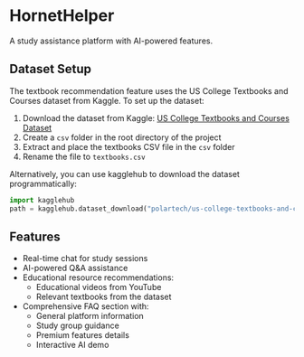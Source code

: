 # HornetHelper

A study assistance platform with AI-powered features.

## Dataset Setup

The textbook recommendation feature uses the US College Textbooks and Courses dataset from Kaggle. To set up the dataset:

1. Download the dataset from Kaggle: [US College Textbooks and Courses Dataset](https://www.kaggle.com/datasets/polartech/us-college-textbooks-and-courses-dataset)
2. Create a `csv` folder in the root directory of the project
3. Extract and place the textbooks CSV file in the `csv` folder
4. Rename the file to `textbooks.csv`

Alternatively, you can use kagglehub to download the dataset programmatically:
```python
import kagglehub
path = kagglehub.dataset_download("polartech/us-college-textbooks-and-courses-dataset")
```

## Features

- Real-time chat for study sessions
- AI-powered Q&A assistance
- Educational resource recommendations:
  - Educational videos from YouTube
  - Relevant textbooks from the dataset
- Comprehensive FAQ section with:
  - General platform information
  - Study group guidance
  - Premium features details
  - Interactive AI demo